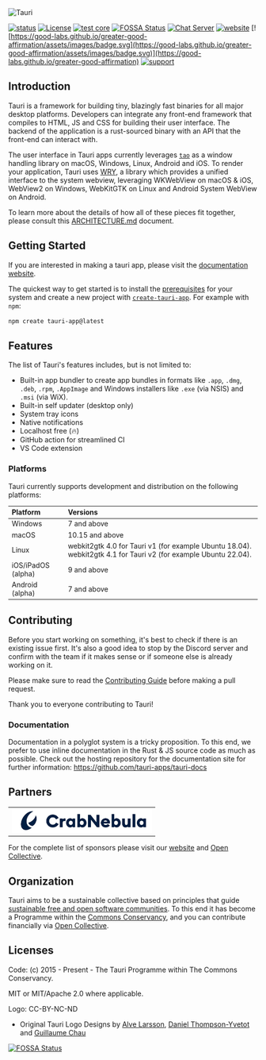 <img src=".github/splash.png" alt="Tauri" />

[![status](https://img.shields.io/badge/status-stable-blue.svg)](https://github.com/tauri-apps/tauri/tree/dev)
[![License](https://img.shields.io/badge/License-MIT%20or%20Apache%202-green.svg)](https://opencollective.com/tauri)
[![test core](https://img.shields.io/github/actions/workflow/status/tauri-apps/tauri/test-core.yml?label=test%20core&logo=github)](https://github.com/tauri-apps/tauri/actions/workflows/test-core.yml)
[![FOSSA Status](https://app.fossa.com/api/projects/git%2Bgithub.com%2Ftauri-apps%2Ftauri.svg?type=shield)](https://app.fossa.com/projects/git%2Bgithub.com%2Ftauri-apps%2Ftauri?ref=badge_shield)
[![Chat Server](https://img.shields.io/badge/chat-discord-7289da.svg)](https://discord.gg/SpmNs4S)
[![website](https://img.shields.io/badge/website-tauri.app-purple.svg)](https://tauri.app)
[![https://good-labs.github.io/greater-good-affirmation/assets/images/badge.svg](https://good-labs.github.io/greater-good-affirmation/assets/images/badge.svg)](https://good-labs.github.io/greater-good-affirmation)
[![support](https://img.shields.io/badge/sponsor-Open%20Collective-blue.svg)](https://opencollective.com/tauri)

## Introduction

Tauri is a framework for building tiny, blazingly fast binaries for all major desktop platforms. Developers can integrate any front-end framework that compiles to HTML, JS and CSS for building their user interface. The backend of the application is a rust-sourced binary with an API that the front-end can interact with.

The user interface in Tauri apps currently leverages [`tao`](https://docs.rs/tao) as a window handling library on macOS, Windows, Linux, Android and iOS. To render your application, Tauri uses [WRY](https://github.com/tauri-apps/wry), a library which provides a unified interface to the system webview, leveraging WKWebView on macOS & iOS, WebView2 on Windows, WebKitGTK on Linux and Android System WebView on Android.

To learn more about the details of how all of these pieces fit together, please consult this [ARCHITECTURE.md](https://github.com/tauri-apps/tauri/blob/dev/ARCHITECTURE.md) document.

## Getting Started

If you are interested in making a tauri app, please visit the [documentation website](https://tauri.app).

The quickest way to get started is to install the [prerequisites](https://tauri.app/v1/guides/getting-started/prerequisites) for your system and create a new project with [`create-tauri-app`](https://github.com/tauri-apps/create-tauri-app/#usage). For example with `npm`:

```sh
npm create tauri-app@latest
```

## Features

The list of Tauri's features includes, but is not limited to:

- Built-in app bundler to create app bundles in formats like `.app`, `.dmg`, `.deb`, `.rpm`, `.AppImage` and Windows installers like `.exe` (via NSIS) and `.msi` (via WiX).
- Built-in self updater (desktop only)
- System tray icons
- Native notifications
- Localhost free (:fire:)
- GitHub action for streamlined CI
- VS Code extension

### Platforms

Tauri currently supports development and distribution on the following platforms:

| Platform           | Versions                                                                                                        |
| :----------------- | :-------------------------------------------------------------------------------------------------------------- |
| Windows            | 7 and above                                                                                                     |
| macOS              | 10.15 and above                                                                                                 |
| Linux              | webkit2gtk 4.0 for Tauri v1 (for example Ubuntu 18.04). webkit2gtk 4.1 for Tauri v2 (for example Ubuntu 22.04). |
| iOS/iPadOS (alpha) | 9 and above                                                                                                     |
| Android (alpha)    | 7 and above                                                                                                     |

## Contributing

Before you start working on something, it's best to check if there is an existing issue first. It's also a good idea to stop by the Discord server and confirm with the team if it makes sense or if someone else is already working on it.

Please make sure to read the [Contributing Guide](./.github/CONTRIBUTING.md) before making a pull request.

Thank you to everyone contributing to Tauri!

### Documentation

Documentation in a polyglot system is a tricky proposition. To this end, we prefer to use inline documentation in the Rust & JS source code as much as possible. Check out the hosting repository for the documentation site for further information: https://github.com/tauri-apps/tauri-docs

## Partners

<table>
  <tbody>
    <tr>
      <td align="center" valign="middle">
        <a href="https://crabnebula.dev" target="_blank">
          <img src=".github/sponsors/crabnebula.svg" alt="CrabNebula" width="283">
        </a>
      </td>
    </tr>
  </tbody>
</table>

For the complete list of sponsors please visit our [website](https://tauri.app#sponsors) and [Open Collective](https://opencollective.com/tauri).

## Organization

Tauri aims to be a sustainable collective based on principles that guide [sustainable free and open software communities](https://sfosc.org). To this end it has become a Programme within the [Commons Conservancy](https://commonsconservancy.org/), and you can contribute financially via [Open Collective](https://opencollective.com/tauri).

## Licenses

Code: (c) 2015 - Present - The Tauri Programme within The Commons Conservancy.

MIT or MIT/Apache 2.0 where applicable.

Logo: CC-BY-NC-ND

- Original Tauri Logo Designs by [Alve Larsson](https://alve.io/), [Daniel Thompson-Yvetot](https://github.com/nothingismagick) and [Guillaume Chau](https://github.com/akryum)

[![FOSSA Status](https://app.fossa.com/api/projects/git%2Bgithub.com%2Ftauri-apps%2Ftauri.svg?type=large)](https://app.fossa.com/projects/git%2Bgithub.com%2Ftauri-apps%2Ftauri?ref=badge_large)
